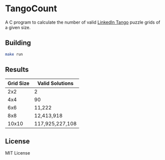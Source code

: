 # TangoCount

A C program to calculate the number of valid [LinkedIn Tango](https://linkedin.com/games/tango) puzzle grids of a given size.

## Building

```bash
make run
```

## Results

| Grid Size | Valid Solutions |
|-----------|----------------|
| 2x2       | 2             |
| 4x4       | 90            |
| 6x6       | 11,222        |
| 8x8       | 12,413,918    |
| 10x10     | 117,925,227,108|

## License

MIT License
